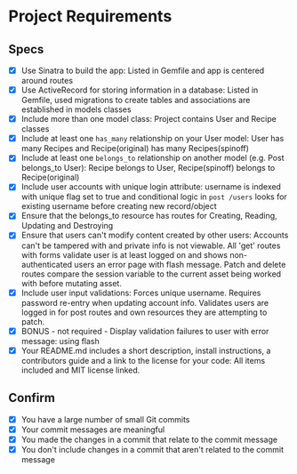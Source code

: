 # Project Requirements

## Specs

- [X] Use Sinatra to build the app: Listed in Gemfile and app is centered around routes
- [X] Use ActiveRecord for storing information in a database: Listed in Gemfile, used migrations to create tables and associations are established in models classes
- [X] Include more than one model class: Project contains User and Recipe classes
- [X] Include at least one `has_many` relationship on your User model: User has many Recipes and Recipe(original) has many Recipes(spinoff)
- [X] Include at least one `belongs_to` relationship on another model (e.g. Post belongs_to User): Recipe belongs to User, Recipe(spinoff) belongs to Recipe(original)
- [X] Include user accounts with unique login attribute: username is indexed with unique flag set to true and conditional logic in `post /users` looks for existing username before creating new record/object
- [X] Ensure that the belongs_to resource has routes for Creating, Reading, Updating and Destroying
- [X] Ensure that users can't modify content created by other users: Accounts can't be tampered with and private info is not viewable. All 'get' routes with forms validate user is at least logged on and shows non-authenticated users an error page with flash message. Patch and delete routes compare the session variable to the current asset being worked with before mutating asset.
- [X] Include user input validations: Forces unique username. Requires password re-entry when updating account info. Validates users are logged in for post routes and own resources they are attempting to patch.
- [X] BONUS - not required - Display validation failures to user with error message: using flash
- [X] Your README.md includes a short description, install instructions, a contributors guide and a link to the license for your code: All items included and MIT license linked.

## Confirm

- [X] You have a large number of small Git commits
- [X] Your commit messages are meaningful
- [X] You made the changes in a commit that relate to the commit message
- [X] You don't include changes in a commit that aren't related to the commit message
